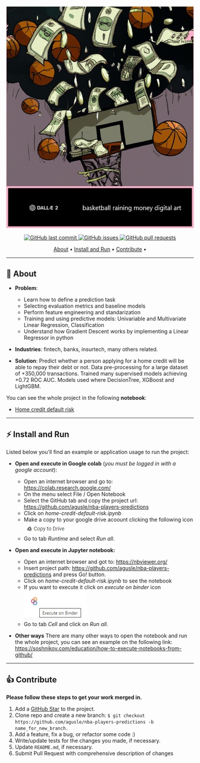 <p align="center" width="100%">
    <img src="https://github.com/agusle/nba-players-predictions/blob/main/img/project-logo.png">
</p>

<p align="center">
    <a href="https://github.com/agusle/nba-players-predictions/commits/main">
    <img src="https://img.shields.io/github/last-commit/agusle/nba-players-predictions?logo=Github"
         alt="GitHub last commit">
    <a href="https://github.com/agusle/nba-players-predictions/issues">
    <img src="https://img.shields.io/github/issues-raw/agusle/nba-players-predictions?logo=Github"
         alt="GitHub issues">
    <a href="https://github.com/agusle/nba-players-predictions/pulls">
    <img src="https://img.shields.io/github/issues-pr-raw/agusle/nba-players-predictions?logo=Github"
         alt="GitHub pull requests">
</p>

<p align="center">
  <a href="#-about">About</a> •
  <a href="#%EF%B8%8F-install-and-run">Install and Run</a> •
  <a href="#-contribute">Contribute</a> •
</p>

------------------

## 📖 About
- **Problem**: 
    - Learn how to define a prediction task
    - Selecting evaluation metrics and baseline models
    - Perform feature engineering and standarization
    - Training and using predictive models: Univariable and Multivariate Linear Regression, Classification
    - Understand how Gradient Descent works by implementing a Linear Regressor in python

- **Industries**: fintech, banks, insurtech, many others related. 

- **Solution**:
Predict whether a person applying for a home credit will be able to repay their debt or not. Data pre-processing for a large dataset of +350,000 transactions. Trained many supervised models achieving +0.72 ROC AUC. Models used where DecisionTree, XGBoost and LightGBM.

You can see the whole project in the following **notebook**:
 - [Home credit default risk](https://github.com/agusle/nba-players-predictions/blob/main/home-credit-default-risk.ipynb)

------------------

## ⚡️ Install and Run 

Listed below you'll find an example or application usage to run the project:

- **Open and execute in Google colab** (*you must be logged in with a google account*):
    - Open an internet browser and go to: https://colab.research.google.com/
    - On the menu select File / Open Notebook
    - Select the GitHub tab and copy the project url: https://github.com/agusle/nba-players-predictions
    - Click on *home-credit-default-risk.ipynb*
    - Make a copy to your google drive acoount clicking the following icon ![copy-to-drive](https://github.com/agusle/nba-players-predictions/blob/main/img/copy-to-drive.PNG)
    - Go to tab *Runtime* and select *Run all*.

 
- **Open and execute in Jupyter notebook:**
    - Open an internet browser and got to: https://nbviewer.org/
    - Insert project path: https://github.com/agusle/nba-players-predictions and press Go! button.
    - Click on *home-credit-default-risk.ipynb* to see the notebook
    - If you want to execute it click on *execute on binder* icon ![binder](https://github.com/agusle/nba-players-predictions/blob/main/img/binder.png)
    - Go to tab *Cell* and click on *Run all*.


- **Other ways** 
There are many other ways to open the notebook and run the whole project, you can see an example on the following link: https://soshnikov.com/education/how-to-execute-notebooks-from-github/

------------------

## 👍 Contribute
**Please follow these steps to get your work merged in.**

1. Add a [GitHub Star](https://github.com/agusle/nba-players-predictions) to the project.
2. Clone repo and create a new branch: `$ git checkout https://github.com/agusle/nba-players-predictions -b name_for_new_branch.`
3. Add a feature, fix a bug, or refactor some code :)
4. Write/update tests for the changes you made, if necessary.
5. Update `README.md`, if necessary.
4. Submit Pull Request with comprehensive description of changes